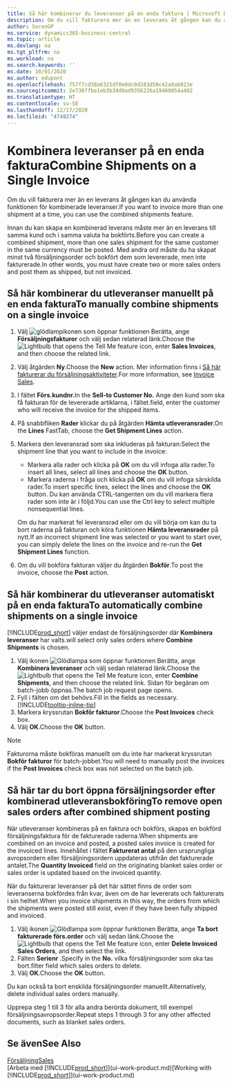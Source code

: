 ```yaml
---
title: Så här kombinerar du leveranser på en enda faktura | Microsoft Docs
description: Om du vill fakturera mer än en leverans åt gången kan du använda funktionen för kombinerade leveranser.
author: SorenGP
ms.service: dynamics365-business-central
ms.topic: article
ms.devlang: na
ms.tgt_pltfrm: na
ms.workload: na
ms.search.keywords: ''
ms.date: 10/01/2020
ms.author: edupont
ms.openlocfilehash: 757f7cd38a6325df0e8dc0d283d58c42a8ab823e
ms.sourcegitcommit: 2e7307fbe1eb3b34d0ad9356226a19409054a402
ms.translationtype: HT
ms.contentlocale: sv-SE
ms.lasthandoff: 12/17/2020
ms.locfileid: "4748274"
---
```

# <a name="combine-shipments-on-a-single-invoice"></a><span data-ttu-id="cf55f-103">Kombinera leveranser på en enda faktura</span><span class="sxs-lookup"><span data-stu-id="cf55f-103">Combine Shipments on a Single Invoice</span></span>
<span data-ttu-id="cf55f-104">Om du vill fakturera mer än en leverans åt gången kan du använda funktionen för kombinerade leveranser.</span><span class="sxs-lookup"><span data-stu-id="cf55f-104">If you want to invoice more than one shipment at a time, you can use the combined shipments feature.</span></span>  

<span data-ttu-id="cf55f-105">Innan du kan skapa en kombinerad leverans måste mer än en leverans till samma kund och i samma valuta ha bokförts.</span><span class="sxs-lookup"><span data-stu-id="cf55f-105">Before you can create a combined shipment, more than one sales shipment for the same customer in the same currency must be posted.</span></span> <span data-ttu-id="cf55f-106">Med andra ord måste du ha skapat minst två försäljningsorder och bokfört dem som levererade, men inte fakturerade.</span><span class="sxs-lookup"><span data-stu-id="cf55f-106">In other words, you must have create two or more sales orders and post them as shipped, but not invoiced.</span></span> 

## <a name="to-manually-combine-shipments-on-a-single-invoice"></a><span data-ttu-id="cf55f-107">Så här kombinerar du utleveranser manuellt på en enda faktura</span><span class="sxs-lookup"><span data-stu-id="cf55f-107">To manually combine shipments on a single invoice</span></span>  
1. <span data-ttu-id="cf55f-108">Välj ![glödlampikonen som öppnar funktionen Berätta](media/ui-search/search_small.png "Berätta vad du vill göra"), ange **Försäljningsfakturor** och välj sedan relaterad länk.</span><span class="sxs-lookup"><span data-stu-id="cf55f-108">Choose the ![Lightbulb that opens the Tell Me feature](media/ui-search/search_small.png "Tell me what you want to do") icon, enter **Sales Invoices**, and then choose the related link.</span></span>  
2. <span data-ttu-id="cf55f-109">Välj åtgärden **Ny**.</span><span class="sxs-lookup"><span data-stu-id="cf55f-109">Choose the **New** action.</span></span> <span data-ttu-id="cf55f-110">Mer information finns i [Så här fakturerar du försäljningsaktiviteter](sales-how-invoice-sales.md).</span><span class="sxs-lookup"><span data-stu-id="cf55f-110">For more information, see [Invoice Sales](sales-how-invoice-sales.md).</span></span>
3. <span data-ttu-id="cf55f-111">I fältet **Förs.kundnr.**</span><span class="sxs-lookup"><span data-stu-id="cf55f-111">In the **Sell-to Customer No.**</span></span> <span data-ttu-id="cf55f-112">Ange den kund som ska få fakturan för de levererade artiklarna, i fältet.</span><span class="sxs-lookup"><span data-stu-id="cf55f-112">field, enter the customer who will receive the invoice for the shipped items.</span></span>  
4. <span data-ttu-id="cf55f-113">På snabbfliken **Rader** klickar du på åtgärden **Hämta utleveransrader**.</span><span class="sxs-lookup"><span data-stu-id="cf55f-113">On the **Lines** FastTab, choose the **Get Shipment Lines** action.</span></span>  
5. <span data-ttu-id="cf55f-114">Markera den leveransrad som ska inkluderas på fakturan:</span><span class="sxs-lookup"><span data-stu-id="cf55f-114">Select the shipment line that you want to include in the invoice:</span></span>  

    - <span data-ttu-id="cf55f-115">Markera alla rader och klicka på **OK** om du vill infoga alla rader.</span><span class="sxs-lookup"><span data-stu-id="cf55f-115">To insert all lines, select all lines and choose the **OK** button.</span></span>  
    - <span data-ttu-id="cf55f-116">Markera raderna i fråga och klicka på **OK** om du vill infoga särskilda rader.</span><span class="sxs-lookup"><span data-stu-id="cf55f-116">To insert specific lines, select the lines and choose the **OK** button.</span></span> <span data-ttu-id="cf55f-117">Du kan använda CTRL-tangenten om du vill markera flera rader som inte är i följd.</span><span class="sxs-lookup"><span data-stu-id="cf55f-117">You can use the Ctrl key to select multiple nonsequential lines.</span></span>  

    <span data-ttu-id="cf55f-118">Om du har markerat fel leveransrad eller om du vill börja om kan du ta bort raderna på fakturan och köra funktionen **Hämta leveransrader** på nytt.</span><span class="sxs-lookup"><span data-stu-id="cf55f-118">If an incorrect shipment line was selected or you want to start over, you can simply delete the lines on the invoice and re-run the **Get Shipment Lines** function.</span></span>  
7. <span data-ttu-id="cf55f-119">Om du vill bokföra fakturan väljer du åtgärden **Bokför**.</span><span class="sxs-lookup"><span data-stu-id="cf55f-119">To post the invoice, choose the **Post** action.</span></span>  

## <a name="to-automatically-combine-shipments-on-a-single-invoice"></a><span data-ttu-id="cf55f-120">Så här kombinerar du utleveranser automatiskt på en enda faktura</span><span class="sxs-lookup"><span data-stu-id="cf55f-120">To automatically combine shipments on a single invoice</span></span>  
[!INCLUDE[prod_short](includes/prod_short.md)] <span data-ttu-id="cf55f-121">väljer endast de försäljningsorder där **Kombinera leveranser** har valts.</span><span class="sxs-lookup"><span data-stu-id="cf55f-121">will select only sales orders where **Combine Shipments** is chosen.</span></span> 

1. <span data-ttu-id="cf55f-122">Välj ikonen ![Glödlampa som öppnar funktionen Berätta](media/ui-search/search_small.png "Berätta vad du vill göra"), ange **Kombinera leveranser** och välj sedan relaterad länk.</span><span class="sxs-lookup"><span data-stu-id="cf55f-122">Choose the ![Lightbulb that opens the Tell Me feature](media/ui-search/search_small.png "Tell me what you want to do") icon, enter **Combine Shipments**, and then choose the related link.</span></span> <span data-ttu-id="cf55f-123">Sidan för begäran om batch-jobb öppnas.</span><span class="sxs-lookup"><span data-stu-id="cf55f-123">The batch job request page opens.</span></span>  
2. <span data-ttu-id="cf55f-124">Fyll i fälten om det behövs.</span><span class="sxs-lookup"><span data-stu-id="cf55f-124">Fill in the fields as necessary.</span></span> [!INCLUDE[tooltip-inline-tip](includes/tooltip-inline-tip_md.md)]
3. <span data-ttu-id="cf55f-125">Markera kryssrutan **Bokför fakturor**.</span><span class="sxs-lookup"><span data-stu-id="cf55f-125">Choose the **Post Invoices** check box.</span></span>  
4. <span data-ttu-id="cf55f-126">Välj **OK**.</span><span class="sxs-lookup"><span data-stu-id="cf55f-126">Choose the **OK** button.</span></span>  

> [!NOTE]  
>  <span data-ttu-id="cf55f-127">Fakturorna måste bokföras manuellt om du inte har markerat kryssrutan **Bokför fakturor** för batch-jobbet.</span><span class="sxs-lookup"><span data-stu-id="cf55f-127">You will need to manually post the invoices if the **Post Invoices** check box was not selected on the batch job.</span></span>  

## <a name="to-remove-open-sales-orders-after-combined-shipment-posting"></a><span data-ttu-id="cf55f-128">Så här tar du bort öppna försäljningsorder efter kombinerad utleveransbokföring</span><span class="sxs-lookup"><span data-stu-id="cf55f-128">To remove open sales orders after combined shipment posting</span></span> 
<span data-ttu-id="cf55f-129">När utleveranser kombineras på en faktura och bokförs, skapas en bokförd försäljningsfaktura för de fakturerade raderna.</span><span class="sxs-lookup"><span data-stu-id="cf55f-129">When shipments are combined on an invoice and posted, a posted sales invoice is created for the invoiced lines.</span></span> <span data-ttu-id="cf55f-130">Innehållet i fältet **Fakturerat antal** på den ursprungliga avropsordern eller försäljningsordern uppdateras utifrån det fakturerade antalet.</span><span class="sxs-lookup"><span data-stu-id="cf55f-130">The **Quantity Invoiced** field on the originating blanket sales order or sales order is updated based on the invoiced quantity.</span></span>  

<span data-ttu-id="cf55f-131">När du fakturerar leveranser på det här sättet finns de order som leveranserna bokfördes från kvar, även om de har levererats och fakturerats i sin helhet.</span><span class="sxs-lookup"><span data-stu-id="cf55f-131">When you invoice shipments in this way, the orders from which the shipments were posted still exist, even if they have been fully shipped and invoiced.</span></span>   

1. <span data-ttu-id="cf55f-132">Välj ikonen ![Glödlampa som öppnar funktionen Berätta](media/ui-search/search_small.png "Berätta vad du vill göra"), ange **Ta bort fakturerade förs.order** och välj sedan länk.</span><span class="sxs-lookup"><span data-stu-id="cf55f-132">Choose the ![Lightbulb that opens the Tell Me feature](media/ui-search/search_small.png "Tell me what you want to do") icon, enter **Delete Invoiced Sales Orders**, and then select the link.</span></span>  
2. <span data-ttu-id="cf55f-133">Fälten **Serienr** .</span><span class="sxs-lookup"><span data-stu-id="cf55f-133">Specify in the **No.**</span></span> <span data-ttu-id="cf55f-134">vilka försäljningsorder som ska tas bort.</span><span class="sxs-lookup"><span data-stu-id="cf55f-134">filter field which sales orders to delete.</span></span>  
3. <span data-ttu-id="cf55f-135">Välj **OK**.</span><span class="sxs-lookup"><span data-stu-id="cf55f-135">Choose the **OK** button.</span></span>  

<span data-ttu-id="cf55f-136">Du kan också ta bort enskilda försäljningsorder manuellt.</span><span class="sxs-lookup"><span data-stu-id="cf55f-136">Alternatively, delete individual sales orders manually.</span></span>  

<span data-ttu-id="cf55f-137">Upprepa steg 1 till 3 för alla andra berörda dokument, till exempel försäljningsavropsorder.</span><span class="sxs-lookup"><span data-stu-id="cf55f-137">Repeat steps 1 through 3 for any other affected documents, such as blanket sales orders.</span></span>

## <a name="see-also"></a><span data-ttu-id="cf55f-138">Se även</span><span class="sxs-lookup"><span data-stu-id="cf55f-138">See Also</span></span>  
[<span data-ttu-id="cf55f-139">Försäljning</span><span class="sxs-lookup"><span data-stu-id="cf55f-139">Sales</span></span>](sales-manage-sales.md)  
<span data-ttu-id="cf55f-140">[Arbeta med [!INCLUDE[prod_short](includes/prod_short.md)]](ui-work-product.md)</span><span class="sxs-lookup"><span data-stu-id="cf55f-140">[Working with [!INCLUDE[prod_short](includes/prod_short.md)]](ui-work-product.md)</span></span>
